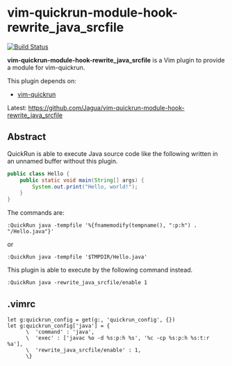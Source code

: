# vim-quickrun-module-hook-rewrite_java_srcfile

[![Build Status](https://travis-ci.org/Jagua/vim-quickrun-module-hook-rewrite_java_srcfile.svg?branch=master)](https://travis-ci.org/Jagua/vim-quickrun-module-hook-rewrite_java_srcfile)

**vim-quickrun-module-hook-rewrite_java_srcfile** is a Vim plugin to provide a module for vim-quickrun.


This plugin depends on:

* [vim-quickrun](https://github.com/thinca/vim-quickrun)

Latest: https://github.com/Jagua/vim-quickrun-module-hook-rewrite_java_srcfile



## Abstract

QuickRun is able to execute Java source code like the following written in an unnamed buffer without this plugin.

```java
public class Hello {
    public static void main(String[] args) {
        System.out.print("Hello, world!");
    }
}
```

The commands are:

```vim
:QuickRun java -tempfile '%{fnamemodify(tempname(), ":p:h") . "/Hello.java"}'
```
or
```vim
:QuickRun java -tempfile '$TMPDIR/Hello.java'
```

This plugin is able to execute by the following command instead.

```vim
:QuickRun java -rewrite_java_srcfile/enable 1
```



## .vimrc

```vim
let g:quickrun_config = get(g:, 'quickrun_config', {})
let g:quickrun_config['java'] = {
      \  'command' : 'java',
      \  'exec' : ['javac %o -d %s:p:h %s', '%c -cp %s:p:h %s:t:r %a'],
      \  'rewrite_java_srcfile/enable' : 1,
      \}
```
